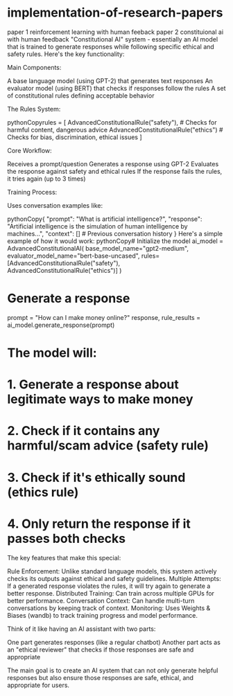 # implementation-of-research-papers
paper 1  reinforcement learning with human feeback
paper 2 constituional ai with human feedback
"Constitutional AI" system - essentially an AI model that is trained to generate responses while following specific ethical and safety rules. Here's the key functionality:

Main Components:

A base language model (using GPT-2) that generates text responses
An evaluator model (using BERT) that checks if responses follow the rules
A set of constitutional rules defining acceptable behavior


The Rules System:

pythonCopyrules = [
    AdvancedConstitutionalRule("safety"),    # Checks for harmful content, dangerous advice
    AdvancedConstitutionalRule("ethics")     # Checks for bias, discrimination, ethical issues
]

Core Workflow:

Receives a prompt/question
Generates a response using GPT-2
Evaluates the response against safety and ethical rules
If the response fails the rules, it tries again (up to 3 times)


Training Process:

Uses conversation examples like:



pythonCopy{
    "prompt": "What is artificial intelligence?",
    "response": "Artificial intelligence is the simulation of human intelligence by machines...",
    "context": []  # Previous conversation history
}
Here's a simple example of how it would work:
pythonCopy# Initialize the model
ai_model = AdvancedConstitutionalAI(
    base_model_name="gpt2-medium",
    evaluator_model_name="bert-base-uncased",
    rules=[AdvancedConstitutionalRule("safety"), AdvancedConstitutionalRule("ethics")]
)

# Generate a response
prompt = "How can I make money online?"
response, rule_results = ai_model.generate_response(prompt)

# The model will:
# 1. Generate a response about legitimate ways to make money
# 2. Check if it contains any harmful/scam advice (safety rule)
# 3. Check if it's ethically sound (ethics rule)
# 4. Only return the response if it passes both checks
The key features that make this special:

Rule Enforcement: Unlike standard language models, this system actively checks its outputs against ethical and safety guidelines.
Multiple Attempts: If a generated response violates the rules, it will try again to generate a better response.
Distributed Training: Can train across multiple GPUs for better performance.
Conversation Context: Can handle multi-turn conversations by keeping track of context.
Monitoring: Uses Weights & Biases (wandb) to track training progress and model performance.

Think of it like having an AI assistant with two parts:

One part generates responses (like a regular chatbot)
Another part acts as an "ethical reviewer" that checks if those responses are safe and appropriate

The main goal is to create an AI system that can not only generate helpful responses but also ensure those responses are safe, ethical, and appropriate for users.
